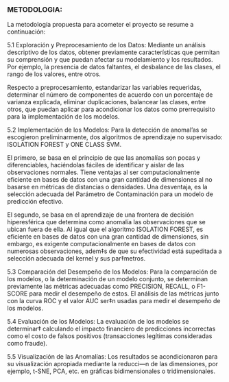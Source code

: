 ### METODOLOGIA:
La metodología propuesta para acometer el proyecto se resume a continuación:

5.1 Exploración y Preprocesamiento de los Datos:
Mediante un análisis descriptivo de los datos, obtener previamente características que permitan su comprensión y que puedan afectar su modelamiento y los resultados. Por ejemplo, la presencia de datos faltantes, el desbalance de las clases, el rango de los valores, entre otros. 

Respecto a preprocesamiento, estandarizar las variables requeridas, determinar el número de componentes de acuerdo con un porcentaje de varianza explicada, eliminar duplicaciones, balancear las clases, entre otros, que puedan aplicar para acondicionar los datos como prerrequisito para la implementación de los modelos.

5.2 Implementación de los Modelos:
Para la detección de anomal’as se escogieron preliminarmente, dos algoritmos de aprendizaje no supervisado: ISOLATION FOREST y ONE CLASS SVM.

El primero, se basa en el principio de que las anomalías son pocas y diferenciables, haciéndolas fáciles de identificar y aislar de las observaciones normales. Tiene ventajas al ser computacionalmente eficiente en bases de datos con una gran cantidad de dimensiones al no basarse en métricas de distancias o densidades. Una desventaja, es la selección adecuada del Parámetro de Contaminación para un modelo de predicción efectivo.

El segundo, se basa en el aprendizaje de una frontera de decisión hiperesférica que determina como anomalía las observaciones que se ubican fuera de ella. Al igual que el algoritmo ISOLATION FOREST, es eficiente en bases de datos con una gran cantidad de dimensiones, sin embargo, es exigente computacionalmente en bases de datos con numerosas observaciones, adem‡s de que su efectividad está supeditada a selección adecuada del kernel y sus par‡metros.

5.3 Comparación del Desempeño de los Modelos:
Para la comparación de los modelos, o la determinación de un modelo conjunto, se determinan previamente las métricas adecuadas como PRECISION, RECALL, o F1-SCORE para medir el desempeño de estos. El análisis de las métricas junto con la curva ROC y el valor AUC ser‡n usadas para medir el desempeño de los modelos.

5.4 Evaluación de los Modelos:
La evaluación de los modelos se determinar‡ calculando el impacto financiero de predicciones incorrectas como el costo de falsos positivos (transacciones legítimas consideradas como fraude).

5.5 Visualización de las Anomalías:
Los resultados se acondicionaron para su visualización apropiada mediante la reducci—n de las dimensiones, por ejemplo, t-SNE, PCA, etc. en gráficas bidimensionales o tridimensionales.
